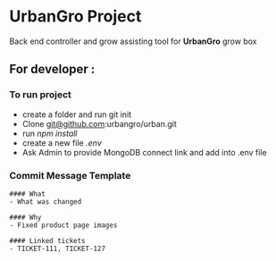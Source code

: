# UrbanGro Project
Back end controller and grow assisting tool for **UrbanGro** grow box

## For developer :
### To run project
- create a folder and run git init
- Clone git@github.com:urbangro/urban.git
- run *npm install*
- create a new file *.env* 
- Ask Admin to provide MongoDB connect link and add into .env file

### Commit Message Template
```
#### What
- What was changed

#### Why
- Fixed product page images 

#### Linked tickets
- TICKET-111, TICKET-127
```